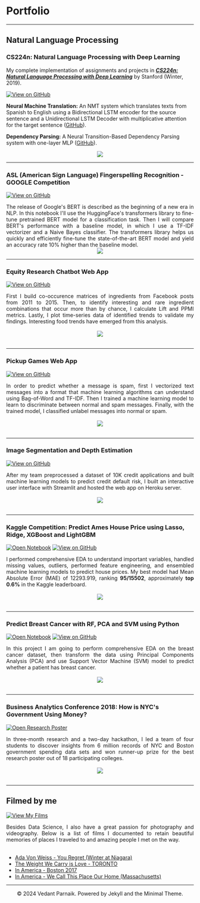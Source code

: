 # Portfolio
---
## Natural Language Processing

### CS224n: Natural Language Processing with Deep Learning

My complete implementation of assignments and projects in [***CS224n: Natural Language Processing with Deep Learning***](http://web.stanford.edu/class/cs224n/) by Stanford (Winter, 2019).

[![View on GitHub](https://img.shields.io/badge/GitHub-View_on_GitHub-blue?logo=GitHub)](https://github.com/chriskhanhtran/CS224n-NLP-Solutions/tree/master/assignments/)

**Neural Machine Translation:** An NMT system which translates texts from Spanish to English using a Bidirectional LSTM encoder for the source sentence and a Unidirectional LSTM Decoder with multiplicative attention for the target sentence ([GitHub](https://github.com/chriskhanhtran/CS224n-NLP-Solutions/tree/master/assignments/)).

**Dependency Parsing:** A Neural Transition-Based Dependency Parsing system with one-layer MLP ([GitHub](https://github.com/chriskhanhtran/CS224n-NLP-Assignments/tree/master/assignments/a3)).

<center><img src="images/nlp.png"/></center>

---
### ASL (American Sign Language) Fingerspelling Recognition - GOOGLE Competition

[![View on GitHub](https://img.shields.io/badge/GitHub-View_on_GitHub-blue?logo=GitHub)](https://github.com/vedantparnaik/ASL-American-Sign-Language-Fingerspelling-Recognition)

<div style="text-align: justify">The release of Google's BERT is described as the beginning of a new era in NLP. In this notebook I'll use the HuggingFace's transformers library to fine-tune pretrained BERT model for a classification task. Then I will compare BERT's performance with a baseline model, in which I use a TF-IDF vectorizer and a Naive Bayes classifier. The transformers library helps us quickly and efficiently fine-tune the state-of-the-art BERT model and yield an accuracy rate 10% higher than the baseline model.</div>

<center><img src="images/BERT-classification.png"/></center>

---
### Equity Research Chatbot Web App

[![View on GitHub](https://img.shields.io/badge/GitHub-View_on_GitHub-blue?logo=GitHub)](https://github.com/vedantparnaik/Chat-with-PDF--AI-Powered-Chatbot)

<div style="text-align: justify">First I build co-occurence matrices of ingredients from Facebook posts from 2011 to 2015. Then, to identify interesting and rare ingredient combinations that occur more than by chance, I calculate Lift and PPMI metrics. Lastly, I plot time-series data of identified trends to validate my findings. Interesting food trends have emerged from this analysis.</div>
<br>
<center><img src="images/fb-food-trends.png"></center>
<br>

---
### Pickup Games Web App

[![View on GitHub](https://img.shields.io/badge/GitHub-View_on_GitHub-blue?logo=GitHub)](https://github.com/vedantparnaik/pickup_gym_website)

<div style="text-align: justify">In order to predict whether a message is spam, first I vectorized text messages into a format that machine learning algorithms can understand using Bag-of-Word and TF-IDF. Then I trained a machine learning model to learn to discriminate between normal and spam messages. Finally, with the trained model, I classified unlabel messages into normal or spam.</div>
<br>
<center><img src="images/detect-spam-nlp.png"/></center>
<br>

---

### Image Segmentation and Depth Estimation

[![View on GitHub](https://img.shields.io/badge/GitHub-View_on_GitHub-blue?logo=GitHub)](https://github.com/vedantparnaik/Image-Segmentation-Depth-Estimation-for-UTV)

<div style="text-align: justify">After my team preprocessed a dataset of 10K credit applications and built machine learning models to predict credit default risk, I built an interactive user interface with Streamlit and hosted the web app on Heroku server.</div>
<br>
<center><img src="images/credit-risk-webapp.png"/></center>
<br>

---
### Kaggle Competition: Predict Ames House Price using Lasso, Ridge, XGBoost and LightGBM

[![Open Notebook](https://img.shields.io/badge/Jupyter-Open_Notebook-blue?logo=Jupyter)](projects/ames-house-price.html)
[![View on GitHub](https://img.shields.io/badge/GitHub-View_on_GitHub-blue?logo=GitHub)](https://github.com/chriskhanhtran/kaggle-house-price/blob/master/ames-house-price.ipynb)

<div style="text-align: justify">I performed comprehensive EDA to understand important variables, handled missing values, outliers, performed feature engineering, and ensembled machine learning models to predict house prices. My best model had Mean Absolute Error (MAE) of 12293.919, ranking <b>95/15502</b>, approximately <b>top 0.6%</b> in the Kaggle leaderboard.</div>
<br>
<center><img src="images/ames-house-price.jpg"/></center>
<br>

---
### Predict Breast Cancer with RF, PCA and SVM using Python

[![Open Notebook](https://img.shields.io/badge/Jupyter-Open_Notebook-blue?logo=Jupyter)](projects/breast-cancer.html)
[![View on GitHub](https://img.shields.io/badge/GitHub-View_on_GitHub-blue?logo=GitHub)](https://github.com/chriskhanhtran/predict-breast-cancer-with-rf-pca-svm/blob/master/breast-cancer.ipynb)

<div style="text-align: justify">In this project I am going to perform comprehensive EDA on the breast cancer dataset, then transform the data using Principal Components Analysis (PCA) and use Support Vector Machine (SVM) model to predict whether a patient has breast cancer.</div>
<br>
<center><img src="images/breast-cancer.png"/></center>
<br>

---
### Business Analytics Conference 2018: How is NYC's Government Using Money?

[![Open Research Poster](https://img.shields.io/badge/PDF-Open_Research_Poster-blue?logo=adobe-acrobat-reader&logoColor=white)](pdf/bac2018.pdf)

<div style="text-align: justify">In three-month research and a two-day hackathon, I led a team of four students to discover insights from 6 million records of NYC and Boston government spending data sets and won runner-up prize for the best research poster out of 18 participating colleges.</div>
<br>
<center><img src="images/bac2018.JPG"/></center>
<br>

---
## Filmed by me

[![View My Films](https://img.shields.io/badge/YouTube-View_My_Films-grey?logo=youtube&labelColor=FF0000)](https://www.youtube.com/watch?v=vfZwdEWgUPE)

<div style="text-align: justify">Besides Data Science, I also have a great passion for photography and videography. Below is a list of films I documented to retain beautiful memories of places I traveled to and amazing people I met on the way.</div>
<br>

- [Ada Von Weiss - You Regret (Winter at Niagara)](https://www.youtube.com/watch?v=-5esqvmPnHI)
- [The Weight We Carry is Love - TORONTO](https://www.youtube.com/watch?v=vfZwdEWgUPE)
- [In America - Boston 2017](https://www.youtube.com/watch?v=YdXufiebgyc)
- [In America - We Call This Place Our Home (Massachusetts)](https://www.youtube.com/watch?v=jzfcM_iO0FU)

---
<center>© 2024 Vedant Parnaik. Powered by Jekyll and the Minimal Theme.</center>
